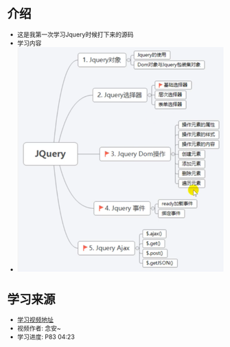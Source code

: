 # 介绍
* 这是我第一次学习Jquery时候打下来的源码
* 学习内容
* ![jQuery学习框架图](/00-jQuery学习的内容框架.png)
# 学习来源
* [学习视频地址](https://www.bilibili.com/video/BV1G5411w7Yr?p=77)
* 视频作者: 念安~
* 学习进度: P83 04:23